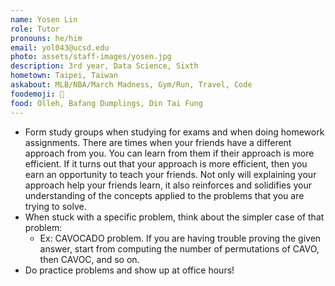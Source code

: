 ```yaml
---
name: Yosen Lin
role: Tutor
pronouns: he/him
email: yol043@ucsd.edu
photo: assets/staff-images/yosen.jpg
description: 3rd year, Data Science, Sixth
hometown: Taipei, Taiwan
askabout: MLB/NBA/March Madness, Gym/Run, Travel, Code
foodemoji: 🍱
food: Olleh, Bafang Dumplings, Din Tai Fung
---
```


- Form study groups when studying for exams and when doing homework assignments. There are times when your friends have a different approach from you. You can learn from them if their approach is more efficient. If it turns out that your approach is more efficient, then you earn an opportunity to teach your friends. Not only will explaining your approach help your friends learn, it also reinforces and solidifies your understanding of the concepts applied to the problems that you are trying to solve. 
- When stuck with a specific problem, think about the simpler case of that problem:
    - Ex: CAVOCADO problem. If you are having trouble proving the given answer, start from computing the number of permutations of CAVO, then CAVOC, and so on. 
- Do practice problems and show up at office hours!
